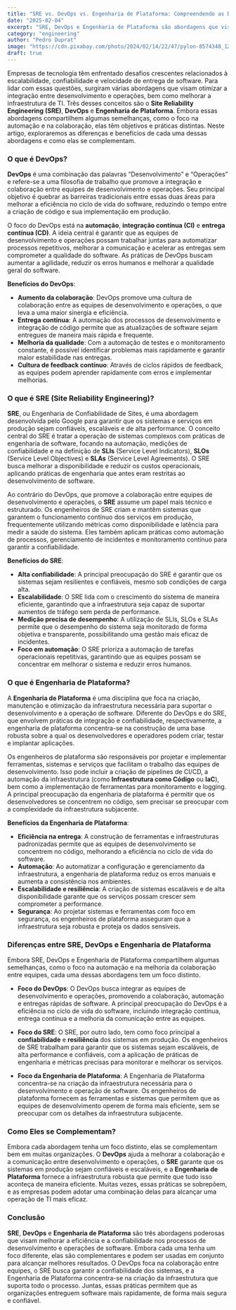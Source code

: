 ```yaml
---
title: "SRE vs. DevOps vs. Engenharia de Plataforma: Compreendendo as Diferenças e Benefícios"
date: "2025-02-04"
excerpt: "SRE, DevOps e Engenharia de Plataforma são abordagens que visam otimizar o ciclo de vida do software, cada uma com um foco distinto: o DevOps promove a colaboração entre as equipes de desenvolvimento e operações, o SRE garante a confiabilidade e escalabilidade dos sistemas em produção, e a Engenharia de Plataforma constrói a infraestrutura necessária para suportar essas operações. Juntas, essas práticas oferecem uma base sólida para entregar software de forma ágil, segura e eficiente."
category: "engineering"
author: "Pedro Duprat"
image: "https://cdn.pixabay.com/photo/2024/02/14/22/47/pylon-8574348_1280.jpg"
draft: true
---
```



Empresas de tecnologia têm enfrentado desafios crescentes relacionados à escalabilidade, confiabilidade e velocidade de entrega de software. Para lidar com essas questões, surgiram várias abordagens que visam otimizar a integração entre desenvolvimento e operações, bem como melhorar a infraestrutura de TI. Três desses conceitos são o **Site Reliability Engineering (SRE)**, **DevOps** e **Engenharia de Plataforma**. Embora essas abordagens compartilhem algumas semelhanças, como o foco na automação e na colaboração, elas têm objetivos e práticas distintas. Neste artigo, exploraremos as diferenças e benefícios de cada uma dessas abordagens e como elas se complementam.

### O que é DevOps?

**DevOps** é uma combinação das palavras “Desenvolvimento” e “Operações” e refere-se a uma filosofia de trabalho que promove a integração e colaboração entre equipes de desenvolvimento e operações. Seu principal objetivo é quebrar as barreiras tradicionais entre essas duas áreas para melhorar a eficiência no ciclo de vida do software, reduzindo o tempo entre a criação de código e sua implementação em produção.

O foco do DevOps está na **automação**, **integração contínua (CI)** e **entrega contínua (CD)**. A ideia central é garantir que as equipes de desenvolvimento e operações possam trabalhar juntas para automatizar processos repetitivos, melhorar a comunicação e acelerar as entregas sem comprometer a qualidade do software. As práticas de DevOps buscam aumentar a agilidade, reduzir os erros humanos e melhorar a qualidade geral do software.

**Benefícios do DevOps**:
- **Aumento da colaboração**: DevOps promove uma cultura de colaboração entre as equipes de desenvolvimento e operações, o que leva a uma maior sinergia e eficiência.
- **Entrega contínua**: A automação dos processos de desenvolvimento e integração de código permite que as atualizações de software sejam entregues de maneira mais rápida e frequente.
- **Melhoria da qualidade**: Com a automação de testes e o monitoramento constante, é possível identificar problemas mais rapidamente e garantir maior estabilidade nas entregas.
- **Cultura de feedback contínuo**: Através de ciclos rápidos de feedback, as equipes podem aprender rapidamente com erros e implementar melhorias.

### O que é SRE (Site Reliability Engineering)?

**SRE**, ou Engenharia de Confiabilidade de Sites, é uma abordagem desenvolvida pelo Google para garantir que os sistemas e serviços em produção sejam confiáveis, escaláveis e de alta performance. O conceito central do SRE é tratar a operação de sistemas complexos com práticas de engenharia de software, focando na automação, medições de confiabilidade e na definição de **SLIs** (Service Level Indicators), **SLOs** (Service Level Objectives) e **SLAs** (Service Level Agreements). O SRE busca melhorar a disponibilidade e reduzir os custos operacionais, aplicando práticas de engenharia que antes eram restritas ao desenvolvimento de software.

Ao contrário do DevOps, que promove a colaboração entre equipes de desenvolvimento e operações, o **SRE** assume um papel mais técnico e estruturado. Os engenheiros de SRE criam e mantêm sistemas que garantem o funcionamento contínuo dos serviços em produção, frequentemente utilizando métricas como disponibilidade e latência para medir a saúde do sistema. Eles também aplicam práticas como automação de processos, gerenciamento de incidentes e monitoramento contínuo para garantir a confiabilidade.

**Benefícios do SRE**:
- **Alta confiabilidade**: A principal preocupação do SRE é garantir que os sistemas sejam resilientes e confiáveis, mesmo sob condições de carga alta.
- **Escalabilidade**: O SRE lida com o crescimento do sistema de maneira eficiente, garantindo que a infraestrutura seja capaz de suportar aumentos de tráfego sem perda de performance.
- **Medição precisa de desempenho**: A utilização de SLIs, SLOs e SLAs permite que o desempenho do sistema seja monitorado de forma objetiva e transparente, possibilitando uma gestão mais eficaz de incidentes.
- **Foco em automação**: O SRE prioriza a automação de tarefas operacionais repetitivas, garantindo que as equipes possam se concentrar em melhorar o sistema e reduzir erros humanos.

### O que é Engenharia de Plataforma?

A **Engenharia de Plataforma** é uma disciplina que foca na criação, manutenção e otimização da infraestrutura necessária para suportar o desenvolvimento e a operação de software. Diferente do DevOps e do SRE, que envolvem práticas de integração e confiabilidade, respectivamente, a engenharia de plataforma concentra-se na construção de uma base robusta sobre a qual os desenvolvedores e operadores podem criar, testar e implantar aplicações.

Os engenheiros de plataforma são responsáveis por projetar e implementar ferramentas, sistemas e serviços que facilitam o trabalho das equipes de desenvolvimento. Isso pode incluir a criação de pipelines de CI/CD, a automação da infraestrutura (como **Infraestrutura como Código** ou **IaC**), bem como a implementação de ferramentas para monitoramento e logging. A principal preocupação da engenharia de plataforma é permitir que os desenvolvedores se concentrem no código, sem precisar se preocupar com a complexidade da infraestrutura subjacente.

**Benefícios da Engenharia de Plataforma**:
- **Eficiência na entrega**: A construção de ferramentas e infraestruturas padronizadas permite que as equipes de desenvolvimento se concentrem no código, melhorando a eficiência no ciclo de vida do software.
- **Automação**: Ao automatizar a configuração e gerenciamento da infraestrutura, a engenharia de plataforma reduz os erros manuais e aumenta a consistência nos ambientes.
- **Escalabilidade e resiliência**: A criação de sistemas escaláveis e de alta disponibilidade garante que os serviços possam crescer sem comprometer a performance.
- **Segurança**: Ao projetar sistemas e ferramentas com foco em segurança, os engenheiros de plataforma asseguram que a infraestrutura seja robusta e proteja os dados sensíveis.

### Diferenças entre SRE, DevOps e Engenharia de Plataforma

Embora SRE, DevOps e Engenharia de Plataforma compartilhem algumas semelhanças, como o foco na automação e na melhoria da colaboração entre equipes, cada uma dessas abordagens tem um foco distinto.

- **Foco do DevOps**: O DevOps busca integrar as equipes de desenvolvimento e operações, promovendo a colaboração, automação e entregas rápidas de software. A principal preocupação do DevOps é a eficiência no ciclo de vida do software, incluindo integração contínua, entrega contínua e a melhoria da comunicação entre as equipes.
  
- **Foco do SRE**: O SRE, por outro lado, tem como foco principal a **confiabilidade** e **resiliência** dos sistemas em produção. Os engenheiros de SRE trabalham para garantir que os sistemas sejam escaláveis, de alta performance e confiáveis, com a aplicação de práticas de engenharia e métricas precisas para monitorar e melhorar os serviços.

- **Foco da Engenharia de Plataforma**: A Engenharia de Plataforma concentra-se na criação da infraestrutura necessária para o desenvolvimento e operação de software. Os engenheiros de plataforma fornecem as ferramentas e sistemas que permitem que as equipes de desenvolvimento operem de forma mais eficiente, sem se preocupar com os detalhes da infraestrutura subjacente.

### Como Eles se Complementam?

Embora cada abordagem tenha um foco distinto, elas se complementam bem em muitas organizações. O **DevOps** ajuda a melhorar a colaboração e a comunicação entre desenvolvimento e operações, o **SRE** garante que os sistemas em produção sejam confiáveis e escaláveis, e a **Engenharia de Plataforma** fornece a infraestrutura robusta que permite que tudo isso aconteça de maneira eficiente. Muitas vezes, essas práticas se sobrepõem, e as empresas podem adotar uma combinação delas para alcançar uma operação de TI mais eficaz.

### Conclusão

**SRE**, **DevOps** e **Engenharia de Plataforma** são três abordagens poderosas que visam melhorar a eficiência e a confiabilidade nos processos de desenvolvimento e operações de software. Embora cada uma tenha um foco diferente, elas são complementares e podem ser usadas em conjunto para alcançar melhores resultados. O DevOps foca na colaboração entre equipes, o SRE busca garantir a confiabilidade dos sistemas, e a Engenharia de Plataforma concentra-se na criação da infraestrutura que suporta todo o processo. Juntas, essas práticas permitem que as organizações entreguem software mais rapidamente, de forma mais segura e confiável.